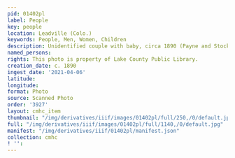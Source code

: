 ```yaml
---
pid: 01402pl
label: People
key: people
location: Leadville (Colo.)
keywords: People, Men, Women, Children
description: Unidentified couple with baby, circa 1890 (Payne and Stockdorf photo)
named_persons: 
rights: This photo is property of Lake County Public Library.
creation_date: c. 1890
ingest_date: '2021-04-06'
latitude: 
longitude: 
format: Photo
source: Scanned Photo
order: '3927'
layout: cmhc_item
thumbnail: "/img/derivatives/iiif/images/01402pl/full/250,/0/default.jpg"
full: "/img/derivatives/iiif/images/01402pl/full/1140,/0/default.jpg"
manifest: "/img/derivatives/iiif/01402pl/manifest.json"
collection: cmhc
! '': 
---
```

